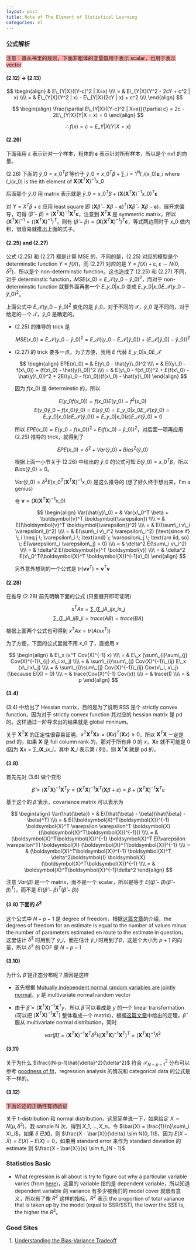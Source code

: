 ```yaml
---
layout: post
title: Note of The Element of Statistical Learning
categories: ml
---
```


### 公式解析

<span style="background-color:#faa">注意：遵从书里的规则，下面非粗体的变量既用于表示 scalar，也用于表示 vector</span>

#### (2.12) -> (2.13)

$$
\begin{align}
& E\_{Y|X}([Y-c]^2 | X=x)  \\\\
= & E\_{Y|X}(Y^2 - 2cY + c^2 | x)  \\\\
= & E\_{Y|X}(Y^2 | x) - E\_{Y|X}(2cY | x) + c^2  \\\\
\end{align}
$$

$$
\begin{align}
\frac{\partial E\_{Y|X}([Y-c]^2 | X=x)}{\partial c} = 2c - 2E\_{Y|X}(Y|X = x) = 0
\end{align}
$$

$$
\therefore f(x) = c = E\_{Y|X}(Y|X=x)
$$

#### (2.26)

下面我用 $\varepsilon$ 表示针对一个样本，粗体的 $\boldsymbol{\varepsilon}$ 表示针对所有样本，所以是个 nx1 的向量。

(2.26) 下面的 $\hat{y}\_0 = x\_0^T \hat{\beta}$ 等价于 $\hat{y}\_0 = x\_0^T \beta + \sum\_{i=1}^{N} l\_i(x\_0) \boldsymbol{\varepsilon}\_i$ where $l\_i(x\_0)$ is the ith element of $\boldsymbol{X}(\boldsymbol{X}^T\boldsymbol{X})^{-1}x\_0$

后面那个 $\hat{y}\_0$ 用 matrix 表示就是 $\hat{y}\_0 = x\_0^T \beta + (\boldsymbol{X}(\boldsymbol{X}^T\boldsymbol{X})^{-1}x\_0)^T \boldsymbol{\varepsilon}$

对 $Y = X^T \beta + \varepsilon$ 应用 least square 即 $(\boldsymbol{X}\hat{\beta} - \boldsymbol{X}\beta - \boldsymbol{\varepsilon})^T(\boldsymbol{X}\hat{\beta} - \boldsymbol{X}\beta - \boldsymbol{\varepsilon})$，展开求偏导，可得 $(\hat{\beta} - \beta) = (\boldsymbol{X}^T \boldsymbol{X})^{-1} \boldsymbol{X}^T \boldsymbol{\varepsilon}$，注意到 $\boldsymbol{X}^T\boldsymbol{X}$ 是 symmetric matrix，所以 $(\boldsymbol{X}^T\boldsymbol{X})^{-1} = ((\boldsymbol{X}^T\boldsymbol{X})^{-1})^T$，则有 $(\hat{\beta} - \beta) = (\boldsymbol{X}(\boldsymbol{X}^T\boldsymbol{X})^{-1})^T \boldsymbol{\varepsilon}$，等式两边同时于 $x\_0$ 做内积，很容易就推出上面的式子。

#### (2.25) and (2.27)

公式 (2.25) 和 (2.27) 都是计算 MSE 的，不同的是，(2.25) 对应的模型是个 determinstic function $Y = f(X)$，而 (2.27) 对应的是 $Y = f(X) + \varepsilon, \; \varepsilon \sim N(0, \delta^2)$，所以是个 non-determinstic function。这也造成了 (2.25) 和 (2.27) 不同，对于 determinstic function，$MSE(x\_0) = E\_{\mathcal{T}}(y\_0 - \hat{y}\_0)^2$，而对于 non-determinstic function 就要外面再套一个 $E\_{y\_0 | x\_0}$ 变成 $E\_{y\_0 | x\_0}E\_{\mathcal{T}}(y\_0 - \hat{y}\_0)^2$。

上面公式中 $E\_{\mathcal{T}}(y\_0 - \hat{y}\_0)^2$ 变化的是 $\hat{y}\_0$，对于不同的 $\mathcal{T}$，$\hat{y}\_0$ 是不同的，对于给定的一个 $\mathcal{T}$，$\hat{y}\_0$ 是确定的。

* (2.25) 的推导的 trick 是 

  $$MSE(x\_0) = E\_{\mathcal{T}}(y\_0 - \hat{y}\_0)^2 = E\_{\mathcal{T}}((y\_0 - E\_{\mathcal{T}}[\hat{y}\_0]) + (E\_{\mathcal{T}}[\hat{y}\_0] - \hat{y}\_0))^2$$

* (2.27) 的 trick 要多一点，为了方便，我用 $E$ 代替 $E\_{y\_0 | x\_0}E\_{\mathcal{T}}$

  $$
  \begin{align}
  EPE(x\_0) = & E(y\_0 - \hat{y}\_0)^2 \\\\
  = & E((y\_0 - f(x\_0)) + (f(x\_0) - \hat{y}\_0))^2 \\\\
  = & E(y\_0 - f(x\_0))^2 + E(f(x\_0) - \hat{y}\_0))^2 + 2E((y\_0 - f(x\_0))(f(x\_0) - \hat{y}\_0))
  \end{align}
  $$
  
  因为 $f(x\_0)$ 是 determinstic 的，所以
  
  $$E(y\_0 f(x\_0)) = f(x\_0)E(y\_0) = f^2(x\_0)$$
  $$E(y\_0\hat{y}\_0 - f(x\_0)\hat{y}\_0) = E(\varepsilon \hat{y}\_0) = E\_{y\_0 | x\_0}E\_{\mathcal{T}}(\varepsilon \hat{y}\_0) = E\_{y\_0 | x\_0}(\varepsilon E\_{\mathcal{T}}(\hat{y}\_0)) = E\_{y\_0 | x\_0}(\varepsilon) E\_{\mathcal{T}}(\hat{y}\_0) = 0$$

  所以 $EPE(x\_0) = E(y\_0 - f(x\_0))^2 + E(f(x\_0) - \hat{y}\_0))^2$，对后面一项再应用 (2.25) 推导的 trick，就得到了

  $$EPE(x\_0) = \delta^2 + Var(\hat{y}\_0) + Bias^2(\hat{y}\_0)$$

  根据上面一小节关于 (2.26) 中给出的 $\hat{y}\_0$ 的公式可知 $E(\hat{y}\_0) = x\_0^T \beta$，所以 $Bias(\hat{y}\_0) = 0$。

  $Var(\hat{y}\_0) = \delta^2 E(x\_0^T(\boldsymbol{X}^T \boldsymbol{X})^{-1}x\_0)$ 是这么推导的 (想了好久终于想出来，I'm a genius)

  令 $\boldsymbol{v} = (\boldsymbol{X}(\boldsymbol{X}^T\boldsymbol{X})^{-1}x\_0)$

  $$
  \begin{align}
  Var(\hat{y}\_0) = & Var(x\_0^T \beta + \boldsymbol{v}^T \boldsymbol{\varepsilon}) \\\\
  = & E((\boldsymbol{v}^T \boldsymbol{\varepsilon})^2) \\\\
  = & E((\sum\_i v\_i \varepsilon\_i)^2) \\\\
  = & E(\sum\_i v\_i^2 \varepsilon\_i^2) (\text{since if} \; i \neq j \; \varepsilon\_i \; \text{and} \; \varepsilon\_j \; \text{are iid, so} \; E(\varepsilon\_i \varepsilon\_j) = 0) \\\\
  = & \delta^2 E(\sum\_i v\_i^2) \\\\
  = & \delta^2 E(\boldsymbol{v}^T \boldsymbol{v}) \\\\
  = & \delta^2 E(x\_0^T(\boldsymbol{X}^T \boldsymbol{X})^{-1}x\_0)
  \end{align}
  $$

  另外意外想到的一个公式是 $tr(\boldsymbol{v}\boldsymbol{v}^T) = \boldsymbol{v}^T\boldsymbol{v}$

#### (2.28)

在推导 (2.28) 前先明确下面的公式 (只要展开即可证明)

$$x^T A x = \sum\_{i}\sum\_{j} A\_{ij} x\_i x\_j$$
$$\sum\_{i}\sum\_{j} A\_{ij} B\_{ji} = trace(AB) = trace(BA)$$

根据上面两个公式也可得到 $x^T A x = tr(A (xx^T))$

为了方便，下面的公式里就不用 $x\_0$ 了，直接用 $x$

$$
\begin{align}
& E\_x (x^T Cov(X)^{-1} x) \\\\
= & E\_x (\sum\_{i}\sum\_{j} Cov(X)^{-1}\_{ij} x\_i x\_j) \\\\
= & \sum\_{i}\sum\_{j} Cov(X)^{-1}\_{ij} E\_x (x\_i x\_j) \\\\
= & \sum\_{i}\sum\_{j} Cov(X)^{-1}\_{ij} Cov(x\_i, x\_j) (\because E(X) = 0) \\\\
= & trace(Cov(X)^{-1} Cov(x)) \\\\
= & trace(I) \\\\
= & p
\end{align}
$$

#### (3.4)

(3.4) 中给出了 Hessian matrix，目的是为了说明 RSS 是个 strictly convex function，因为对于 strictly convex function 其对应的 hessian matrix 是 pd 的。这样通过一阶导求出的结果就是 global mininum。

关于 $\boldsymbol{X}^T\boldsymbol{X}$ 的正定性很容易证明，$x^T\boldsymbol{X}^T\boldsymbol{X}x = (\boldsymbol{X}x)^T (\boldsymbol{X}x) \geq 0$，所以 $\boldsymbol{X}^T\boldsymbol{X}$ 一定是 psd 的，如果 $\boldsymbol{X}$ 是 full column rank 的，那对于所有非 0 的 $x$，$\boldsymbol{X}x$ 就不可能是 0 (因为 $\boldsymbol{X}x = \sum\_{i} \boldsymbol{X}\_i x\_i$，其中 $\boldsymbol{X}\_i$ 表示第 $i$ 列)，则 $\boldsymbol{X}^T\boldsymbol{X}$ 就是 pd 的。

#### (3.8)

首先先对 (3.6) 做个变形

$$
\hat{\beta} = (\boldsymbol{X}^T\boldsymbol{X})^{-1} \boldsymbol{X}^T y = (\boldsymbol{X}^T\boldsymbol{X})^{-1} \boldsymbol{X}^T (\boldsymbol{X}\beta + \varepsilon) = \beta + (\boldsymbol{X}^T\boldsymbol{X})^{-1} \boldsymbol{X}^T \varepsilon
$$

基于这个的 $\hat{\beta}$ 表示，covariance matrix 可以表示为

$$
\begin{align}
Var(\hat{\beta}) = & E((\hat{\beta} - \beta)(\hat{\beta} - \beta)^T) \\\\
= & E((\boldsymbol{X}^T\boldsymbol{X})^{-1} \boldsymbol{X}^T \varepsilon \varepsilon^T \boldsymbol{X} ((\boldsymbol{X}^T\boldsymbol{X})^{-1})) \\\\
= & (\boldsymbol{X}^T\boldsymbol{X})^{-1} \boldsymbol{X}^T E(\varepsilon \varepsilon^T) \boldsymbol{X} (\boldsymbol{X}^T\boldsymbol{X})^{-1} \\\\
= & (\boldsymbol{X}^T\boldsymbol{X})^{-1} \boldsymbol{X}^T \delta^2\boldsymbol{I} \boldsymbol{X} (\boldsymbol{X}^T\boldsymbol{X})^{-1} \\\\
= & \boldsymbol{X}^T\boldsymbol{X}^{-1}\delta^2
\end{align}
$$

注意 $Var(\hat{\beta})$ 是一个 matrix，而不是一个 scalar，所以是等于 $E((\hat{\beta} - \beta)(\hat{\beta} - \beta)^T)$，而不是 $E((\hat{\beta} - \beta)^T(\hat{\beta} - \beta))$

#### (3.8) 下面的 $\hat{\delta}^2$

这个公式中 $N - p - 1$ 是 degree of freedom，根据[这篇文章](http://onlinestatbook.com/2/estimation/df.html)的介绍，the degrees of freedom for an estimate is equal to the number of values minus the number of parameters estimated en route to the estimate in question，这里估计 $\hat{\delta}^2$ 时用到了 $\hat{y}\_i$，而在估计 $\hat{y}\_i$ 时用到了$\beta$，这是个大小为 $p + 1$ 的向量，所以 $\hat{\delta}^2$ 的 DOF 是 $N - p - 1$

#### (3.10)

为什么 $\hat{\beta}$ 是正态分布呢？原因是这样

* 首先根据 [Mutually independent normal random variables are jointly normal](http://www.statlect.com/mcdnrm1.htm#mutual)，$y$ 是 multivariate normal random vector

* 由于 $\hat{\beta} = (\boldsymbol{X}^T\boldsymbol{X})^{-1} \boldsymbol{X}^T y$，所以 $\hat{\beta}$ 可以看成是 $y$ 的一个 linear transformation (可以把 $(\boldsymbol{X}^T\boldsymbol{X})^{-1} \boldsymbol{X}^T)$ 整体看成一个 matrix)，根据[这篇文章](http://www.statlect.com/normal_distribution_linear_combinations.htm)中给出的定理，$\hat{\beta}$ 服从 multivariate normal distribution，同时

  $$var(\hat{\beta}) = (\boldsymbol{X}^T\boldsymbol{X})^{-1} \boldsymbol{X}^T \delta^2 I ((\boldsymbol{X}^T\boldsymbol{X})^{-1} \boldsymbol{X}^T)^T = (\boldsymbol{X}^T\boldsymbol{X})^{-1}\delta^2$$

#### (3.11)

关于为什么 $\frac{(N-p-1)\hat{\delta}^2}{\delta^2}$ 符合 $\mathcal{X}_{N-p-1}^2$ 分布可以参考 [goodness of fit](http://en.wikipedia.org/wiki/Goodness_of_fit)，regression analysis 的情况和 categorical data 的公式是不一样的。

#### (3.12)

<span style="background-color:#faa">下面论述的正确性有待验证</span>

关于 t-distribution 和 normal distribution，这里简单说一下，如果给定 $X \sim N(\mu, \delta^2)$，我 sample N 次，得到 $X\_1, ..., X\_n$，令 $\bar{X} = \frac{1}{n}\sum\_i X\_i$，如果 $\delta$ 已知，则 $\frac{X - \bar{X}}{\delta} \sim N(0, 1)$，因为 $E(X - \bar{X}) = E(X) - E(\bar{X}) = 0$，如果用 standard error 来作为 standard deviation 的 estimate 则 $\frac{X - \bar{X}}{s} \sim t\_{N - 1}$

### Statistics Basic

* What regression is all about is try to figure out why a particular variable varies (from [here](https://www.youtube.com/watch?v=aq8VU5KLmkY))，这里的 variable 指的是 dependent variable，所以知道 dependent variable 的 variance 有多少被我们的 model cover 就很有意义，所以有了像 $R^2$ 这样的指标，$R^2$ 表示 the proportion of total variance that is taken up by the model (equal to SSR/SST), the lower the SSE is, the higher the $R^2$。

### Good Sites

1. [Understanding the Bias-Variance Tradeoff](http://scott.fortmann-roe.com/docs/BiasVariance.html)

